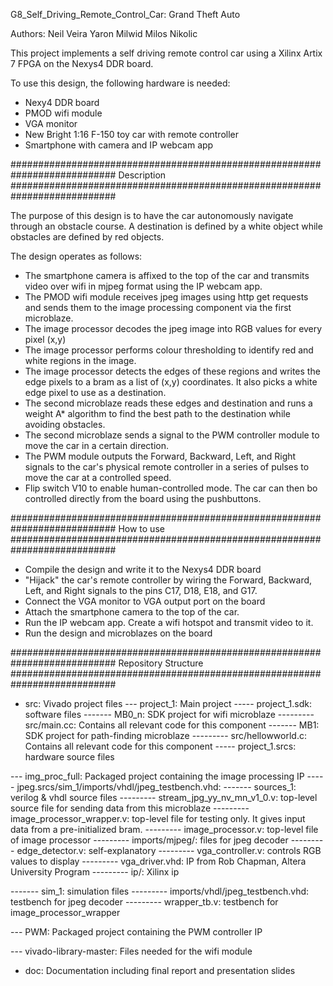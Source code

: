 G8_Self_Driving_Remote_Control_Car: Grand Theft Auto

Authors:
Neil Veira
Yaron Milwid
Milos Nikolic

This project implements a self driving remote control car using a Xilinx
Artix 7 FPGA on the Nexys4 DDR board. 

To use this design, the following hardware is needed:
- Nexy4 DDR board 
- PMOD wifi module
- VGA monitor
- New Bright 1:16 F-150 toy car with remote controller 
- Smartphone with camera and IP webcam app

###########################################################################
Description
###########################################################################

The purpose of this design is to have the car autonomously navigate through 
an obstacle course. A destination is defined by a white object while obstacles
are defined by red objects. 

The design operates as follows:
- The smartphone camera is affixed to the top of the car and transmits video 
  over wifi in mjpeg format using the IP webcam app. 
- The PMOD wifi module receives jpeg images using http get requests and sends 
  them to the image processing component via the first microblaze. 
- The image processor decodes the jpeg image into RGB values for every pixel (x,y)
- The image processor performs colour thresholding to identify red and white 
  regions in the image.
- The image processor detects the edges of these regions and writes the edge 
  pixels to a bram as a list of (x,y) coordinates. It also picks a white edge
  pixel to use as a destination. 
- The second microblaze reads these edges and destination and runs a weight A* 
  algorithm to find the best path to the destination while avoiding obstacles. 
- The second microblaze sends a signal to the PWM controller module to move the 
  car in a certain direction. 
- The PWM module outputs the Forward, Backward, Left, and Right signals to the 
  car's physical remote controller in a series of pulses to move the car at 
  a controlled speed. 
- Flip switch V10 to enable human-controlled mode. The car can then bo controlled
  directly from the board using the pushbuttons. 
  
###########################################################################
How to use
###########################################################################
- Compile the design and write it to the Nexys4 DDR board
- "Hijack" the car's remote controller by wiring the Forward, Backward, Left, 
  and Right signals to the pins C17, D18, E18, and G17.
- Connect the VGA monitor to VGA output port on the board
- Attach the smartphone camera to the top of the car. 
- Run the IP webcam app. Create a wifi hotspot and transmit video to it. 
- Run the design and microblazes on the board  


###########################################################################
Repository Structure
###########################################################################

- src: Vivado project files
--- project_1: Main project 
----- project_1.sdk: software files 
------- MB0_n: SDK project for wifi microblaze 
--------- src/main.cc: Contains all relevant code for this component
------- MB1: SDK project for path-finding microblaze
--------- src/hellowworld.c: Contains all relevant code for this component
----- project_1.srcs: hardware source files
    
--- img_proc_full: Packaged project containing the image processing IP 
----- jpeg.srcs/sim_1/imports/vhdl/jpeg_testbench.vhd: 
------- sources_1: verilog & vhdl source files
--------- stream_jpg_yy_nv_mn_v1_0.v: top-level source file for sending data from 
          this microblaze
--------- image_processor_wrapper.v: top-level file for testing only. It gives 
          input data from a pre-initialized bram. 
--------- image_processor.v: top-level file of image processor
--------- imports/mjpeg/: files for jpeg decoder
--------- edge_detector.v: self-explanatory
--------- vga_controller.v: controls RGB values to display
--------- vga_driver.vhd: IP from Rob Chapman, Altera University Program
--------- ip/: Xilinx ip 
        
------- sim_1: simulation files 
--------- imports/vhdl/jpeg_testbench.vhd: testbench for jpeg decoder
--------- wrapper_tb.v: testbench for image_processor_wrapper
        
--- PWM: Packaged project containing the PWM controller IP
  
--- vivado-library-master: Files needed for the wifi module
  
- doc: Documentation including final report and presentation slides


